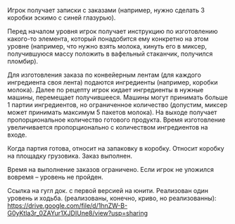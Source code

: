 Игрок получает записки с заказами (например, нужно сделать 3 коробки эскимо с синей глазурью).

Перед началом уровня игрок получает инструкцию по изготовлению какого-то элемента, который понадобится ему конкретно на этом уровне (например, что нужно взять молока, кинуть его в миксер, получившуюся массу положить в вафельный стаканчик, получился пломбир).

Для изготовления заказа по конвейерным лентам (для каждого ингредиента своя лента) подаются ингредиенты (например, коробки молока). Далее по рецепту игрок кидает ингредиенты в нужные машины, перемещает получившееся. Машины могут принимать больше 1 партии ингредиентов, но ограниченное количество (допустим, миксер может принимать максимум 5 пакетов молока). На выходе получает пропорциональное количество готового продукта. Время изготовление увеличивается пропорционально с количеством ингредиентов на входе.

Когда партия готова, относит на запаковку в коробку. Относит коробку на площадку грузовика. Заказ выполнен.

Время на выполнение заказов ограничено. Если игрок не уложился вовремя – уровень не пройден.


Ссылка на гугл док. с первой версией на юнити. Реализован один уровень и ходьба. (реализованы, конечно, криво, но реализованны): https://drive.google.com/file/d/1hnZW-B-G0yKtla3r_0ZAYur1XJDIUne8/view?usp=sharing
